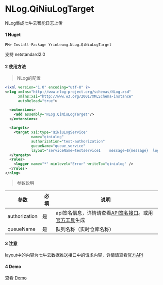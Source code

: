 # NLog.QiNiuLogTarget

NLog集成七牛云智能日志上传

#### 1 Nuget
```
PM> Install-Package YrinLeung.NLog.QiNiuLogTarget
```
支持 netstandard2.0

#### 2 使用方法

> NLog的配置

```xml
<?xml version="1.0" encoding="utf-8" ?>
<nlog xmlns="http://www.nlog-project.org/schemas/NLog.xsd"
      xmlns:xsi="http://www.w3.org/2001/XMLSchema-instance"
      autoReload="true">

  <extensions>
    <add assembly="NLog.QiNiuLogTarget"/>
  </extensions>
  
  <targets>
    <target xsi:type="QiNiuLogService"
            name="qiniulog"
            authorization="test-authorization"
            queueName="queue_service"
            layout="serviceName=testservice1	message=${message}	logLevel=${level}	stackTrace=${stacktrace}	date=${date}" />
  </targets>
  <rules>
    <logger name="*" minlevel="Error" writeTo="qiniulog" />
  </rules>
</nlog>

```
> 参数说明


参数 | 必填 | 说明
---|---|---
authorization | 是 | api签名信息，详情请查看[API签名接口](https://developer.qiniu.com/insight/api/4814/the-api-signature)。或用[官方工具](http://pandora-toolkits.qiniu.com/?ref=developer.qiniu.com)生成
queueName | 是 | 队列名称（实时仓库名称）

#### 3 注意
layout中的内容为七牛云数据推送接口中的请求内容，详情请查看[官方API](https://developer.qiniu.com/insight/api/4749/data-push-api)

#### 4 Demo
查看 [Demo](https://github.com/yrinleung/NLog.QiNiuLogTarget/tree/master/test)
